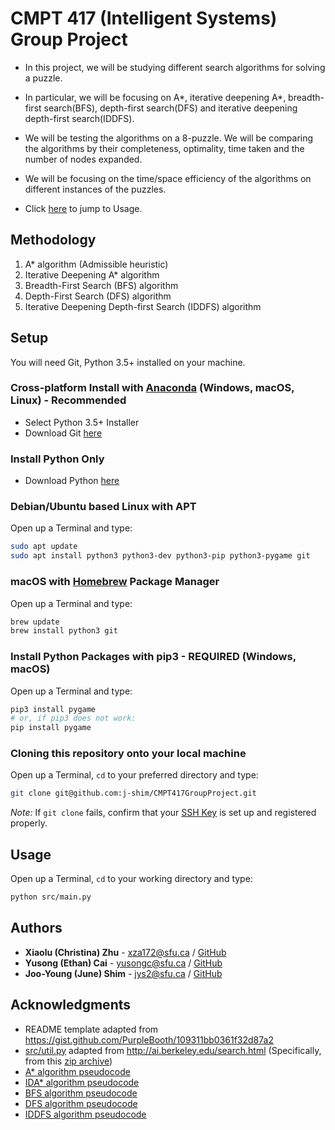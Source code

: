 # CMPT 417 (Intelligent Systems) Group Project

* In this project, we will be studying different search algorithms for solving a puzzle.

* In particular, we will be focusing on A*, iterative deepening A*, breadth-first search(BFS), depth-first search(DFS) and iterative deepening depth-first search(IDDFS).

* We will be testing the algorithms on a 8-puzzle. We will be comparing the algorithms by their completeness, optimality, time taken and the number of nodes expanded.

* We will be focusing on the time/space efficiency of the algorithms on different instances of the puzzles.

* Click [here](#usage) to jump to Usage.

## Methodology

1. A* algorithm (Admissible heuristic)
2. Iterative Deepening A* algorithm
3. Breadth-First Search (BFS) algorithm
4. Depth-First Search (DFS) algorithm
5. Iterative Deepening Depth-first Search (IDDFS) algorithm

## Setup

You will need Git, Python 3.5+ installed on your machine.

### Cross-platform Install with [Anaconda](https://www.anaconda.com/distribution/) (Windows, macOS, Linux) - Recommended

* Select Python 3.5+ Installer
* Download Git [here](https://git-scm.com/downloads)

### Install Python Only

* Download Python [here](https://www.python.org/downloads/)

### Debian/Ubuntu based Linux with APT

Open up a Terminal and type:

```bash
sudo apt update
sudo apt install python3 python3-dev python3-pip python3-pygame git
```

### macOS with [Homebrew](https://brew.sh/) Package Manager

Open up a Terminal and type:

```bash
brew update
brew install python3 git
```

### Install Python Packages with pip3 - REQUIRED (Windows, macOS)

Open up a Terminal and type:

```bash
pip3 install pygame
# or, if pip3 does not work:
pip install pygame
```

### Cloning this repository onto your local machine

Open up a Terminal, `cd` to your preferred directory and type:

```bash
git clone git@github.com:j-shim/CMPT417GroupProject.git
```

*Note:* If `git clone` fails, confirm that your [SSH Key](https://www.digitalocean.com/community/tutorials/how-to-set-up-ssh-keys--2) is set up and registered properly.

## Usage

Open up a Terminal, `cd` to your working directory and type:

```bash
python src/main.py
```

## Authors

* **Xiaolu (Christina) Zhu** - xza172@sfu.ca / [GitHub](https://github.com/Christinalu)
* **Yusong (Ethan) Cai** - yusongc@sfu.ca / [GitHub](https://github.com/yusongc)
* **Joo-Young (June) Shim** - jys2@sfu.ca / [GitHub](https://github.com/j-shim)

## Acknowledgments

* README template adapted from https://gist.github.com/PurpleBooth/109311bb0361f32d87a2
* [src/util.py](https://github.com/j-shim/CMPT417GroupProject/blob/master/src/util.py) adapted from http://ai.berkeley.edu/search.html (Specifically, from this [zip archive](http://ai.berkeley.edu/projects/release/search/v1/001/search.zip))
* [A* algorithm pseudocode](https://en.wikipedia.org/wiki/A*_search_algorithm)
* [IDA* algorithm pseudocode](https://en.wikipedia.org/wiki/Iterative_deepening_A*)
* [BFS algorithm pseudocode](https://en.wikipedia.org/wiki/Breadth-first_search)
* [DFS algorithm pseudocode](https://en.wikipedia.org/wiki/Depth-first_search)
* [IDDFS algorithm pseudocode](https://en.wikipedia.org/wiki/Iterative_deepening_depth-first_search)